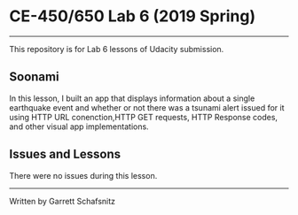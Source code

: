# CE-450/650 Lab 6 (2019 Spring)
---
This repository is for Lab 6 lessons of Udacity submission.
 
## Soonami

In this lesson, I built an app that displays information about a single earthquake event and whether or not there was a tsunami alert issued for it using HTTP URL conenction,HTTP GET requests, HTTP Response codes, and other visual app implementations. 

## Issues and Lessons
 
There were no issues during this lesson. 

---
Written by Garrett Schafsnitz

